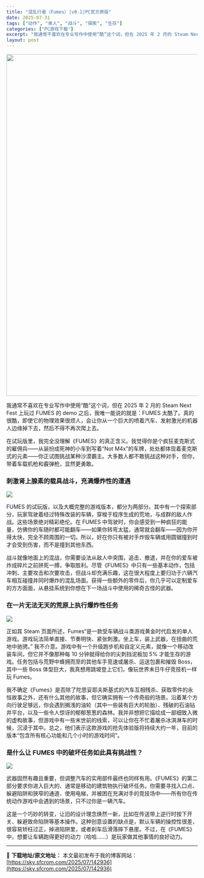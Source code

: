 ```yaml
---
title: "混乱行者（Fumes）|v0.1|PC官方原版"
date: 2025-07-31
tags: ["动作", "单人", "战斗", "探索", "生存"]
categories: ["PC游戏下载"]
excerpt: "我通常不喜欢在专业写作中使用“酷”这个词，但在 2025 年 2 月的 Steam Next Fest 上玩过 FUMES 的 demo 之后，我唯一能说的就是：FUMES 太酷了。真的很酷，即使它的物理效果很烦人，会让你从一个巨大的喷着汽车、发射激光的机器人边缘掉下去，然后不得不再次爬上去。 在试&hellip;"
layout: post
---
```


<img class="aligncenter size-full wp-image-142944" src="https://sky.sfcrom.com/wp-content/uploads/2025/07/2025073102531516.webp" alt="" width="600" height="900" />

我通常不喜欢在专业写作中使用“酷”这个词，但在 2025 年 2 月的 Steam Next Fest 上玩过 FUMES 的 demo 之后，我唯一能说的就是：FUMES 太酷了。真的很酷，即使它的物理效果很烦人，会让你从一个巨大的喷着汽车、发射激光的机器人边缘掉下去，然后不得不再次爬上去。

在试玩版里，我完全没理解《FUMES》的真正含义。我觉得你是个疯狂麦克斯式的雇佣兵——从装扮成死神的小车到写着“Not M4x”的车牌，处处都体现着麦克斯式的元素——你正试图挑战某种沙漠霸主。大多数人都不敢挑战这种对手，但你，带着车载机枪和霰弹枪，显然更勇敢。
<h3>刺激肾上腺素的载具战斗，充满爆炸性的遭遇</h3>
<img src="https://shared.fastly.steamstatic.com/store_item_assets/steam/apps/1920430/ss_e03aa36dc39c7dd35e356df54e2e44f76fb1c829.1920x1080.jpg?t=1753763380" />

FUMES 的试玩版，以及大概完整的游戏版本，都分为两部分。其中有一个探索部分，玩家驾驶着经过特殊改装的车辆，穿梭于程序生成的荒地，与成群的敌人作战。这些场景绝对精彩绝伦。在 FUMES 中驾驶时，你会感受到一种疯狂的能量，仿佛你的车随时都可能翻车——如果你转弯太猛，通常就会翻车——因为你开得太快，完全不顾周围的一切。所以，好在你只有被对手炸毁车辆或用圆锯撞到时才会受到伤害，而不是撞到其他东西。

战斗就像地面上的混战，你需要设法从敌人中突围，追击、撤退，并在你的爱车被炸成碎片之前拼死一搏，争取胜利。尽管《FUMES》中只有一些基本动作，包括冲刺、主要攻击和次要攻击，但战斗却充满乐趣，这在很大程度上要归功于六辆汽车相互碰撞并同时爆炸的混乱场面。获得一些额外的零件后，你几乎可以定制爱车的方方面面，从悬挂系统到你想在下一场战斗中使用的稀奇古怪的武器。
<h3>在一片无法无天的荒原上执行爆炸性任务</h3>
<img src="https://shared.fastly.steamstatic.com/store_item_assets/steam/apps/1920430/ss_00f44051b6ab86ede31c88c435e7fb43d9b37044.1920x1080.jpg?t=1753763380" />

正如其 Steam 页面所述，Fumes“是一款受车辆战斗类游戏黄金时代启发的单人游戏。游戏玩法简单直接、节奏明快、紧张刺激。坐上车，装上武器，在扭曲的荒地中驰骋。” 我不介意。游戏中有一个升级跑步机和自定义元素，就像一个移动改装车间，但它并不像那种每 10 分钟就得给你的尖刺挡泥板加 5% 才能生存的游戏。任务包括与荒野中蜂拥而至的其他车手竞速或屠杀、运送包裹和摧毁 Boss，其中一些 Boss 体型巨大，我真想用跳坡登上它们，像玩世界末日牛仔竞技机一样玩 Fumes。

我不确定《Fumes》是否除了陀思妥耶夫斯基式的汽车互相残杀、获取零件的永恒故事之外，还有什么其他的故事，但它确实拥有一个传奇般的场景。沿着某个方向行驶足够远，你会遇到搁浅的油轮（其中一些装有巨大的轮胎）、残破的石油钻井平台，以及一些令人惊讶的郁郁葱葱的森林。我并非想把它描绘成一部细致入微的虚构故事，但游戏中有一些末世前的线索，可以让你在不忙着屠杀冰淇淋车的时候，沉浸于其中。总之，他们表示这款游戏的抢先体验版将持续大约一年，目前的版本“包含所有核心功能和几个小时的游戏时间”。
<h3>是什么让 FUMES 中的破坏任务如此具有挑战性？</h3>
<img src="https://shared.fastly.steamstatic.com/store_item_assets/steam/apps/1920430/ss_19bb1a89db588b3e899a7d121a86840788becb99.1920x1080.jpg?t=1753763380" />

武器固然有趣且重要，但调整汽车的实用部件最终也同样有用。《FUMES》的第二部分要求你进入巨大的、通常是移动的建筑物执行破坏任务。你需要寻找入口点、躲避陷阱和狭窄的通道、使用电梯，并被困在充满对手的竞技场中——所有你在传统动作游戏中会遇到的场景，只不过你是一辆汽车。

这是一个巧妙的转变，让旧的设计理念焕然一新，比如在传送带上逆行时按下开关、躲避致命陷阱等基本操作。这种创意设置的缺点是，默认车辆的操控性很差，很容易矫枉过正，掉进陷阱里，或者刹车后滑落摔下悬崖。不过，在《FUMES》中，想要让车辆跑得更好的动力（哈哈……）是玩家做其他事情的良好动力。

---
📖 **下载地址/原文地址：** 本文最初发布于我的博客网站：[https://sky.sfcrom.com/2025/07/142936](https://sky.sfcrom.com/2025/07/142936)
